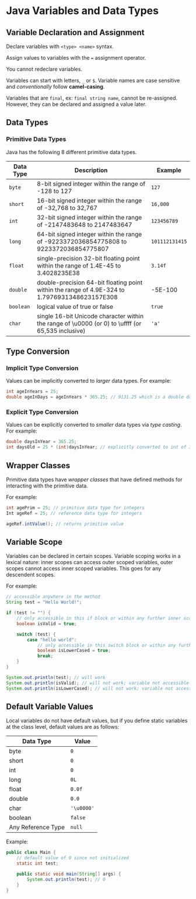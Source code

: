 # Java Variables and Data Types

## Variable Declaration and Assignment

Declare variables with `<type> <name>` syntax.

Assign values to variables with the `=` assignment operator.

You cannot redeclare variables.

Variables can start with letters, `_` or `$`. Variable names are case sensitive and _conventionally_ follow **camel-casing**.

Variables that are `final`, ex: `final string name`, cannot be re-assigned. However, they can be declared and assigned a value later.

## Data Types

### Primitive Data Types

Java has the following 8 different primitive data types.

| Data Type | Description                                                                                       | Example        |
| --------- | ------------------------------------------------------------------------------------------------- | -------------- |
| `byte`    | 8-bit signed integer within the range of -128 to 127                                              | `127`          |
| `short`   | 16-bit signed integer within the range of -32,768 to 32,767                                       | `16,000`       |
| `int`     | 32-bit signed integer within the range of -2147483648 to 2147483647                               | `123456789`    |
| `long`    | 64-bit signed integer within the range of -9223372036854775808 to 9223372036854775807             | `101112131415` |
| `float`   | single-precision 32-bit floating point within the range of 1.4E-45 to 3.4028235E38                | `3.14f`        |
| `double`  | double-precision 64-bit floating point within the range of 4.9E-324 to 1.7976931348623157E308     | -5E-100        |
| `boolean` | logical value of true or false                                                                    | `true`         |
| `char`    | single 16-bit Unicode character within the range of \u0000 (or 0) to \uffff (or 65,535 inclusive) | `'a'`          |

## Type Conversion

### Implicit Type Conversion

Values can be implicitly converted to _larger_ data types. For example:

```java
int ageInYears = 25;
double ageInDays = ageInYears * 365.25; // 9131.25 which is a double data type
```

### Explicit Type Conversion

Values can be explicitly converted to _smaller_ data types via _type casting_. For example:

```java
double daysInYear = 365.25;
int daysOld = 25 * (int)daysInYear; // explicitly converted to int of 365
```

## Wrapper Classes

Primitive data types have _wrapper classes_ that have defined methods for interacting with the primitive data.

For example:

```java
int agePrim = 25; // primitive data type for integers
Int ageRef = 25; // reference data type for integers

ageRef.intValue(); // returns primitive value
```

## Variable Scope

Variables can be declared in certain scopes. Variable scoping works in a lexical nature: inner scopes can access outer scoped variables, outer scopes cannot access inner scoped variables. This goes for any descendent scopes.

For example:

```java
// accessible anywhere in the method
String test = "Hello World!";

if (test != "") {
    // only accessible in this if block or within any further inner scopes
    boolean isValid = true;

    switch (test) {
        case "hello world":
            // only accessible in this switch block or within any further inner scopes
            boolean isLowerCased = true;
            break;
    }
}

System.out.println(test); // will work
System.out.println(isValid); // will not work; variable not accessible from this scope
System.out.println(isLowerCased); // will not work; variable not accessible from this scope
```

## Default Variable Values

Local variables do not have default values, but if you define static variables at the class level, default values are as follows:

| Data Type          | Value      |
| ------------------ | ---------- |
| byte               | `0`        |
| short              | `0`        |
| int                | `0`        |
| long               | `0L`       |
| float              | `0.0f`     |
| double             | `0.0`      |
| char               | `'\u0000'` |
| boolean            | `false`    |
| Any Reference Type | `null`     |

Example:

```java
public class Main {
    // default value of 0 since not initialized
    static int test;

    public static void main(String[] args) {
        System.out.println(test); // 0
    }
}
```
